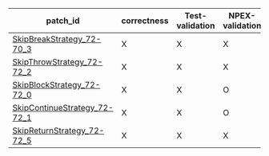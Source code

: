  | patch_id |correctness |Test-validation |NPEX-validation |
 |--- | --- | --- | --- | 
 | [SkipBreakStrategy_72-70_3](./patches/SkipBreakStrategy_72-70_3/patch.java#73) | X | X | X | 
 | [SkipThrowStrategy_72-72_2](./patches/SkipThrowStrategy_72-72_2/patch.java#73) | X | X | X | 
 | [SkipBlockStrategy_72-72_0](./patches/SkipBlockStrategy_72-72_0/patch.java#73) | X | X | O | 
 | [SkipContinueStrategy_72-72_1](./patches/SkipContinueStrategy_72-72_1/patch.java#73) | X | X | O | 
 | [SkipReturnStrategy_72-72_5](./patches/SkipReturnStrategy_72-72_5/patch.java#73) | X | X | X | 
